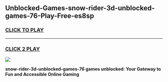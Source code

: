 
## Unblocked-Games-snow-rider-3d-unblocked-games-76-Play-Free-es8sp
<h3>
<a href="https://premium76.site?title=snow-rider-3d-unblocked-games-76&ref=19M">CLICK TO PLAY</a></h3>
<hr>

<h3>
<a href="https://premium76.site?title=snow-rider-3d-unblocked-games-76&ref=19M">CLICK 2 PLAY</a>
  
</h3>

<a href="https://premium76.site?title=snow-rider-3d-unblocked-games-76&ref=19M"><img src="https://clearcache.store/games.png"></a>


**snow-rider-3d-unblocked-games-76 games unblocked: Your Gateway to Fun and Accessible Online Gaming**
